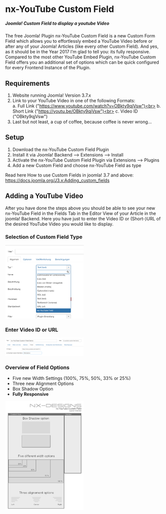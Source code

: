 # nx-YouTube Custom Field
##### Joomla! Custom Field to display a youtube Video

The free Joomla! Plugin nx-YouTube Custom Field is a new Custom Form Field which allows you to effortlessly embed a YouTube Video before or after any of your Joomla! Articles (like every other Custom Field). And yes, as it should be in the Year 2017 I’m glad to tell you: its fully responsive. Compared to the most other YouTube Embed Plugin, nx-YouTube Custom Field offers you an additional set of options which can be quick configured for every Frontend Instance of the Plugin.

## Requirements
1. Website running Joomla! Version 3.7.x
2. Link to your YouTube Video in one of the following Formats:<br>
  a. Full Link ("https://www.youtube.com/watch?v=OBkty9qjVsw")<br>
  b. Short Link ("https://youtu.be/OBkty9qjVsw")<br>
  c. Video ID ("OBkty9qjVsw")<br>
3. Last but not least, a cup of coffee, because coffee is never wrong...<br>

## Setup
1. Download the nx-YouTube Custom Field Plugin
2. Install it via Joomla! Backend --> Extensions --> Install
3. Activate the nx-YouTube Custom Field Plugin via Extensions --> Plugins
4. Add a new Custom Field and choose nx-YouTube Field as type

Read here How to use Custom Fields in joomla! 3.7 and above: https://docs.joomla.org/J3.x:Adding_custom_fields

## Adding a YouTube Video
After you have done the steps above you should be able to see your new nx-YouTube Field in the Fields Tab in the Editor View of your Article in the joomla! Backend. Here you have just to enter the Video ID or (Short-)URL of the desired YouTube Video you would like to display.


### Selection of Custom Field Type
<img src="https://github.com/marcorensch/nx-youtube-Custom-Field/blob/guide/img/AddField.png" width="50%" />

### Enter Video ID or URL
<img src="https://github.com/marcorensch/nx-youtube-Custom-Field/blob/guide/img/ArticleFieldConfig.png" width="50%" />

### Overview of Field Options

- Five new Width Settings (100%, 75%, 50%, 33% or 25%)
- Three new Alignment Options
- Box Shadow Option
- <strong>Fully Responsive</strong>

<img src="https://github.com/marcorensch/nx-youtube-Custom-Field/blob/guide/img/nx-YouTubeCustFieldOverview.jpg" width="50%" />
